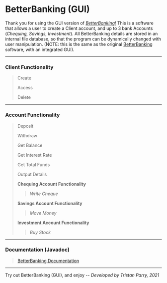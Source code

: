 # BetterBanking (GUI)

Thank you for using the GUI version of [<i>BetterBanking!</i>](https://github.com/tristanparry/BetterBanking-GUI) This is a software that allows a user to create a Client account, and up to 3 bank Accounts (<i>Chequing, Savings, Investment</i>).
All BetterBanking details are stored in an internal file database, so that the program can be dynamically changed with user manipulation.
(NOTE: this is the same as the original [BetterBanking](https://github.com/tristanparry/BetterBanking) software, with an integrated GUI).

-------------------------------------------------------------------------------------------------------------------------------------------------------------------------

<h3>Client Functionality</h3>

> Create
> 
> Access
> 
> Delete

-------------------------------------------------------------------------------------------------------------------------------------------------------------------------

<h3>Account Functionality</h3>

> Deposit
> 
> Withdraw
> 
> Get Balance
> 
> Get Interest Rate
> 
> Get Total Funds
> 
> Output Details
> 
> <b>Chequing Account Functionality</b>
>> <i>Write Cheque</i>
>
> <b>Savings Account Functionality</b>
>> <i>Move Money</i>
>
> <b>Investment Account Functionality</b>
>> <i>Buy Stock</i>

-------------------------------------------------------------------------------------------------------------------------------------------------------------------------

<h3>Documentation (Javadoc)</h3>

> [BetterBanking Documentation](https://tristanparry.github.io/BetterBanking/betterBanking/betterBanking/package-summary.html)

-------------------------------------------------------------------------------------------------------------------------------------------------------------------------

Try out BetterBanking (GUI), and enjoy -- <i>Developed by Tristan Parry, 2021</i>
